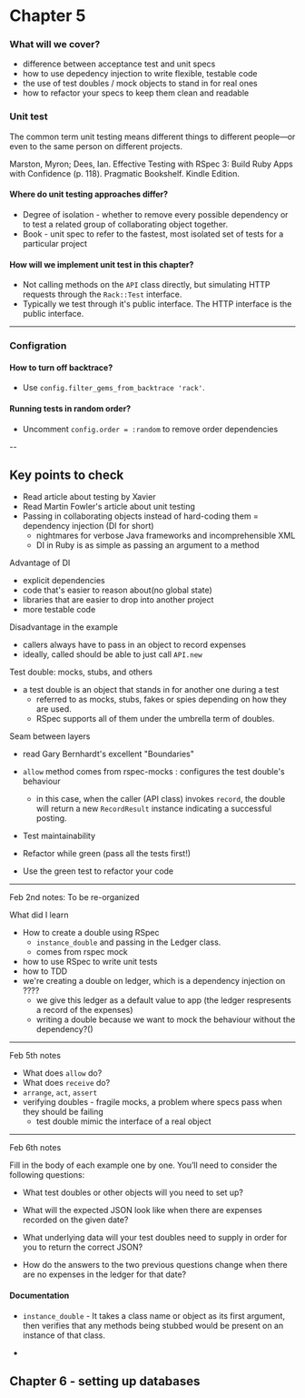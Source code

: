 # Chapter 5

### What will we cover? 
- difference between acceptance test and unit specs
- how to use depedency injection to write flexible, testable code
- the use of test doubles / mock objects to stand in for real ones
- how to refactor your specs to keep them clean and readable

### Unit test

The common term unit testing means different things to different people—or even to the same person on different projects.

Marston, Myron; Dees, Ian. Effective Testing with RSpec 3: Build Ruby Apps with Confidence (p. 118). Pragmatic Bookshelf. Kindle Edition. 

#### Where do unit testing approaches differ? 
- Degree of isolation - whether to remove every possible dependency or to test a related group of collaborating object together. 
- Book - unit spec to refer to the fastest, most isolated set of tests for a particular project

#### How will we implement unit test in this chapter? 
- Not calling methods on the `API` class directly, but simulating HTTP requests through the `Rack::Test` interface. 
- Typically we test through it's public interface. The HTTP interface is the public interface.

---
### Configration

#### How to turn off backtrace? 
- Use `config.filter_gems_from_backtrace 'rack'`. 

#### Running tests in random order? 
- Uncomment `config.order = :random` to remove order dependencies

-- 

## Key points to check
- Read article about testing by Xavier
- Read Martin Fowler's article about unit testing
- Passing in collaborating objects instead of hard-coding them = dependency injection (DI for short)
  - nightmares for verbose Java frameworks and incomprehensible XML
  - DI in Ruby is as simple as passing an argument to a method

Advantage of DI
- explicit dependencies 
- code that's easier to reason about(no global state)
- libraries that are easier to drop into another project
- more testable code

Disadvantage in the example
- callers always have to pass in an object to record expenses 
- ideally, called should be able to just call `API.new`

Test double: mocks, stubs, and others
- a test double is an object that stands in for another one during a test
  - referred to as mocks, stubs, fakes or spies depending on how they are used.
  - RSpec supports all of them under the umbrella term of doubles.

Seam between layers
- read Gary Bernhardt's excellent "Boundaries"

- `allow` method comes from rspec-mocks : configures the test double's behaviour
  - in this case, when the caller (API class) invokes `record`, the double will return a new `RecordResult` instance indicating a successful posting.

- Test maintainability

- Refactor while green (pass all the tests first!) 
- Use the green test to refactor your code

---
Feb 2nd notes: To be re-organized

What did I learn
- How to create a double using RSpec 
  - `instance_double` and passing in the Ledger class. 
  - comes from rspec mock
- how to use RSpec to write unit tests
- how to TDD
- we're creating a double on ledger, which is a dependency injection on ???? 
  - we give this ledger as a default value to app (the ledger respresents a record of the expenses)
  - writing a double because we want to mock the behaviour without the dependency?()

---
Feb 5th notes
- What does `allow` do? 
- What does `receive` do? 
- `arrange`, `act`, `assert`
- verifying doubles - fragile mocks, a problem where specs pass when they should be failing
  - test double mimic the interface of a real object


---
Feb 6th notes

Fill in the body of each example one by one. You’ll need to consider the following questions: 
- What test doubles or other objects will you need to set up? 
- What will the expected JSON look like when there are expenses recorded on the given date?

- What underlying data will your test doubles need to supply in order for you to return the correct JSON? 
- How do the answers to the two previous questions change when there are no expenses in the ledger for that date?

#### Documentation

- `instance_double` -  It takes a class name or
object as its first argument, then verifies that any methods being stubbed would be present
on an instance of that class.

- 

## Chapter 6 - setting up databases